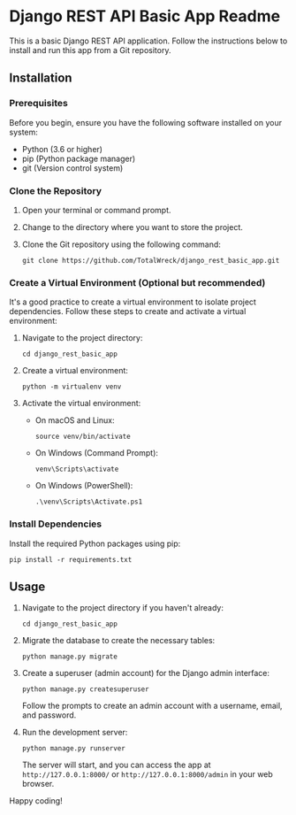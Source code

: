 # Django REST API Basic App Readme

This is a basic Django REST API application. Follow the instructions below to install and run this app from a Git repository.

## Installation

### Prerequisites

Before you begin, ensure you have the following software installed on your system:

- Python (3.6 or higher)
- pip (Python package manager)
- git (Version control system)

### Clone the Repository

1. Open your terminal or command prompt.
2. Change to the directory where you want to store the project.
3. Clone the Git repository using the following command:

   ```
   git clone https://github.com/TotalWreck/django_rest_basic_app.git
   ```

### Create a Virtual Environment (Optional but recommended)

It's a good practice to create a virtual environment to isolate project dependencies. Follow these steps to create and activate a virtual environment:

1. Navigate to the project directory:

   ```
   cd django_rest_basic_app
   ```

2. Create a virtual environment:

   ```
   python -m virtualenv venv
   ```

3. Activate the virtual environment:

   - On macOS and Linux:

     ```
     source venv/bin/activate
     ```

   - On Windows (Command Prompt):

     ```
     venv\Scripts\activate
     ```

   - On Windows (PowerShell):

     ```
     .\venv\Scripts\Activate.ps1
     ```

### Install Dependencies

Install the required Python packages using pip:

```
pip install -r requirements.txt
```

## Usage

1. Navigate to the project directory if you haven't already:

   ```
   cd django_rest_basic_app
   ```

2. Migrate the database to create the necessary tables:

   ```
   python manage.py migrate
   ```

3. Create a superuser (admin account) for the Django admin interface:

   ```
   python manage.py createsuperuser
   ```

   Follow the prompts to create an admin account with a username, email, and password.

4. Run the development server:

   ```
   python manage.py runserver
   ```

   The server will start, and you can access the app at `http://127.0.0.1:8000/` or `http://127.0.0.1:8000/admin` in your web browser.

Happy coding!